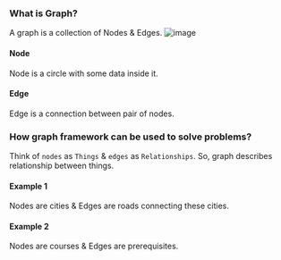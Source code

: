 ### What is Graph?
A graph is a collection of Nodes & Edges.
![image](https://github.com/user-attachments/assets/4b7376a5-4583-4f58-8fc8-0987f4e79c1a)

#### Node
Node is a circle with some data inside it.</br>
#### Edge
Edge is a connection between pair of nodes.
### How graph framework can be used to solve problems?
Think of `nodes` as `Things` & `edges` as `Relationships`. So, graph describes relationship between things.</br>
#### Example 1
Nodes are cities & Edges are roads connecting these cities.</br>
#### Example 2
Nodes are courses & Edges are prerequisites.</br>
